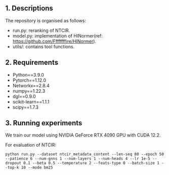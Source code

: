 ## 1. Descriptions
The repository is organised as follows:

- run.py: reranking of NTCIR.
- model.py: implementation of HINormer(ref: https://github.com/Ffffffffire/HINormer).
- utils/: contains tool functions.


## 2. Requirements

- Python==3.9.0
- Pytorch==1.12.0
- Networkx==2.8.4
- numpy==1.22.3
- dgl==0.9.0
- scikit-learn==1.1.1
- scipy==1.7.3

## 3. Running experiments

We train our model using NVIDIA GeForce RTX 4090 GPU with CUDA 12.2.

For evaluation of NTCIR:
```
python run.py --dataset ntcir_metadata_content --len-seq 80 --epoch 50 --patience 6 --num-gnns 1 --num-layers 1 --num-heads 4 --lr 1e-5 --dropout 0.1 --beta 0.5 --temperature 2 --feats-type 0 --batch-size 1 --top-k 10 --mode bm25
```
